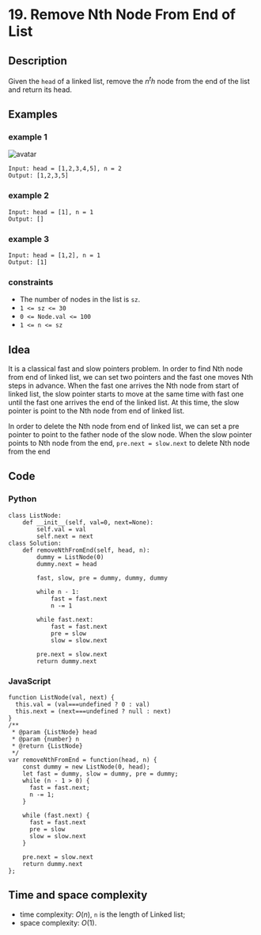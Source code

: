 # 19. Remove Nth Node From End of List

## Description
Given the `head` of a linked list, remove the $n^th$ node from the end of the list and return its head.

## Examples
### example 1
![avatar](https://assets.leetcode.com/uploads/2020/10/03/remove_ex1.jpg)
```
Input: head = [1,2,3,4,5], n = 2
Output: [1,2,3,5]
```

### example 2
```
Input: head = [1], n = 1
Output: []
```

### example 3
```
Input: head = [1,2], n = 1
Output: [1]
```

### constraints
- The number of nodes in the list is `sz`.
- `1 <= sz <= 30`
- `0 <= Node.val <= 100`
- `1 <= n <= sz`

## Idea
It is a classical fast and slow pointers problem. In order to find Nth node from end of linked list, we can set two pointers and the fast one moves Nth steps in advance. When the fast one arrives the Nth node from start of linked list, the slow pointer starts to move at the same time with fast one until the fast one arrives the end of the linked list. At this time, the slow pointer is point to the Nth node from end of linked list.

In order to delete the Nth node from end of linked list, we can set a pre pointer to point to the father node of the slow node. When the slow pointer points to Nth node from the end, `pre.next = slow.next` to delete Nth node from the end

## Code
### Python
```
class ListNode:
    def __init__(self, val=0, next=None):
        self.val = val
        self.next = next
class Solution:
    def removeNthFromEnd(self, head, n):
        dummy = ListNode(0)
        dummy.next = head
        
        fast, slow, pre = dummy, dummy, dummy
        
        while n - 1:
            fast = fast.next
            n -= 1
        
        while fast.next:
            fast = fast.next
            pre = slow
            slow = slow.next
        
        pre.next = slow.next
        return dummy.next
```

### JavaScript
```
function ListNode(val, next) {
  this.val = (val===undefined ? 0 : val)
  this.next = (next===undefined ? null : next)
}
/**
 * @param {ListNode} head
 * @param {number} n
 * @return {ListNode}
 */
var removeNthFromEnd = function(head, n) {
    const dummy = new ListNode(0, head);
    let fast = dummy, slow = dummy, pre = dummy;
    while (n - 1 > 0) {
      fast = fast.next;
      n -= 1;
    }

    while (fast.next) {
      fast = fast.next
      pre = slow
      slow = slow.next
    }

    pre.next = slow.next
    return dummy.next
};
```

## Time and space complexity
- time complexity: $O(n)$, `n` is the length of Linked list;
- space complexity: $O(1)$.